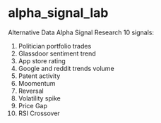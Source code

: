 # alpha_signal_lab
Alternative Data Alpha Signal Research 
10 signals:
1. Politician portfolio trades
2. Glassdoor sentiment trend
3. App store rating
4. Google and reddit trends volume
5. Patent activity
6. Moomentum
7. Reversal
8. Volatility spike
9. Price Gap
10. RSI Crossover
